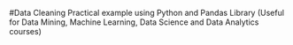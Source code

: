 #Data Cleaning Practical example using Python and Pandas Library 
(Useful for Data Mining, Machine Learning, Data Science and Data Analytics courses)
